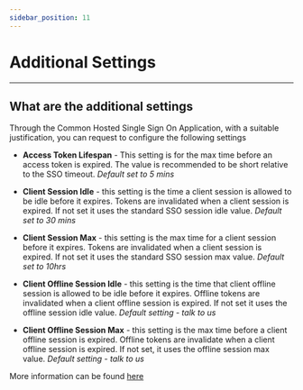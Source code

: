 ```yaml
---
sidebar_position: 11
---
```


# Additional Settings

---

## What are the additional settings

Through the Common Hosted Single Sign On Application, with a suitable justification, you can request to configure the following settings

- **Access Token Lifespan** - This setting is for the max time before an access token is expired. The value is recommended to be short relative to the SSO timeout. _Default set to 5 mins_

- **Client Session Idle** - this setting is the time a client session is allowed to be idle before it expires. Tokens are invalidated when a client session is expired. If not set it uses the standard SSO session idle value. _Default set to 30 mins_

- **Client Session Max** - this setting is the max time for a client session before it expires. Tokens are invalidated when a client session is expired. If not set it uses the standard SSO session max value. _Default set to 10hrs_

- **Client Offline Session Idle** - this setting is the time that client offline session is allowed to be idle before it expires. Offline tokens are invalidated when a client offline session is expired. If not set it uses the offline session idle value. _Default setting - talk to us_

- **Client Offline Session Max** - this setting is the max time before a client offline session is expired. Offline tokens are invalidate when a client offline session is expired. If not set, it uses the offline session max value. _Default setting - talk to us_

More information can be found [here](https://access.redhat.com/documentation/en-us/red_hat_single_sign-on/7.5/html/server_administration_guide/managing_user_sessions#timeouts)

